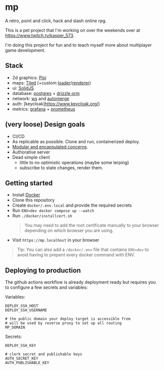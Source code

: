 # mp

A retro, point and click, hack and slash online rpg.

This is a pet project that I'm working on over the weekends over at https://www.twitch.tv/kasper_573.

I'm doing this project for fun and to teach myself more about multiplayer game development.

## Stack

- 2d graphics: [Pixi](https://pixijs.com/)
- maps: [Tiled](https://www.mapeditor.org/) (+custom [loader](packages/tiled-loader)/[renderer](packages/tiled-renderer))
- ui: [SolidJS](https://www.solidjs.com/)
- database: [postgres](https://www.postgresql.org/) + [drizzle orm](https://orm.drizzle.team/)
- network: [ws](https://www.npmjs.com/package/ws) and [automerge](https://automerge.org/)
- auth: [keycloak]https://www.keycloak.org/)
- metrics: [grafana](https://grafana.com/) + [prometheus](https://prometheus.io/)

## (very loose) Design goals

- CI/CD
- As replicable as possible. Clone and run, containerized deploy.
- [Modular and encapsulated concerns](packages).
- Authorative server
- Dead simple client
  - little to no optimistic operations (maybe some lerping)
  - subscribe to state changes, render them.

## Getting started

- Install [Docker](https://www.docker.com/)
- Clone this repository
- Create `docker/.env.local` and provide the required secrets
- Run `ENV=dev docker compose up --watch`
- Run `./docker/installcert.sh`
  > You may need to add the root certificate manually to your browser depending on which browser you are using.
- Visit `https://mp.localhost` in your browser

> Tip: You can also add a `/docker/.env` file that contains `ENV=dev` to avoid having to prepent every docker command with ENV.

## Deploying to production

The github actions workflow is already deployment ready but requires you to configure a few secrets and variables:

Variables:

```
DEPLOY_SSH_HOST
DEPLOY_SSH_USERNAME

# the public domain your deploy target is accessible from
# will be used by reverse proxy to set up all routing
MP_DOMAIN
```

Secrets:

```
DEPLOY_SSH_KEY

# clerk secret and publishable keys
AUTH_SECRET_KEY
AUTH_PUBLISHABLE_KEY
```
